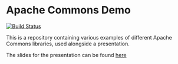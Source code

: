 Apache Commons Demo
===================
[![Build Status](https://travis-ci.org/robertsmieja/apache-commons-examples.svg?branch=master)](https://travis-ci.org/robertsmieja/apache-commons-examples)

This is a repository containing various examples of different Apache Commons libraries, used alongside a presentation.

The slides for the presentation can be found [here](https://docs.google.com/presentation/d/1pNIXsJHyWmcfRFaYsAU0g7iX_yKdJeevSI-fgV3d9KE/edit?usp=sharing)
